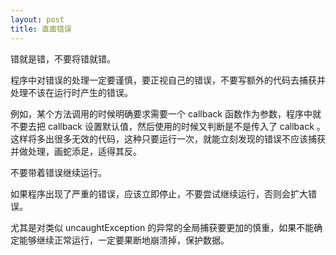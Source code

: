 ```yaml
---
layout: post
title: 直面错误
---
```


错就是错，不要将错就错。

程序中对错误的处理一定要谨慎，要正视自己的错误，不要写额外的代码去捕获并处理不该在运行时产生的错误。

例如，某个方法调用的时候明确要求需要一个 callback 函数作为参数，程序中就不要去把 callback 设置默认值，然后使用的时候又判断是不是传入了 callback 。
这样将多出很多无效的代码，这种只要运行一次，就能立刻发现的错误不应该捕获并做处理，画蛇添足，适得其反。

不要带着错误继续运行。

如果程序出现了严重的错误，应该立即停止，不要尝试继续运行，否则会扩大错误。

尤其是对类似 uncaughtException 的异常的全局捕获要更加的慎重，如果不能确定能够继续正常运行，一定要果断地崩溃掉，保护数据。
